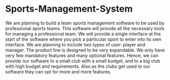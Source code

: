 # Sports-Management-System
We are planning to build a team sports management software to be used by professional sports teams. This software will provide all the necessary tools for managing a professional team. We will provide a single interface at the start of the software where you pick a particular sport to enter into its own interface. We are planning to include two types of user: player and manager. The product line is designed to be very expandable. We only have very few mandatory features and many optional features. Hence, we can provide our software to a small club with a small budget, and to a big club with high budget and requirements. Also as the clubs get used to our software they can opt for more and more features.
